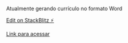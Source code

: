 Atualmente gerando currículo no formato Word

[Edit on StackBlitz ⚡️](https://stackblitz.com/edit/geracurriculo)

[Link para acessar](https://capp98.github.io/CV-Maker/)
